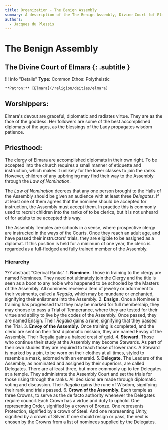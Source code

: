 ```yaml
---
title: Organization - The Benign Assembly
summary: A description of the The Benign Assembly, Divine Court fof Elmara.
authors:
  - Jacques du Plessis
---
```


# The Benign Assembly
## The Divine Court of Elmara {: .subtitle }

!!! info "Details"
    **Type:** Common Ethos: Polytheistic

    **Patron:** [Elmara](/religion/deities/elmara)

## Worshippers:
Elmara's devout are graceful, diplomatic and radiates virtue. They are as the face of the goddess. Her followers are some of the best accomplished diplomats of the ages, as the blessings of the Lady propagates wisdom patience.

## Priesthood:
The clergy of Elmara are accomplished diplomats in their own right. To be accepted into the church requires a small manner of etiquette and instruction, which makes it unlikely for the lower classes to join the ranks. However, children of any upbringing may find their way to the Assembly through the _Law of Nomination_.

The _Law of Nomination_ decrees that any one person brought to the Halls of the Assembly should be given an audience with at least three _Delegates_. If at least one of them agrees that the nominee should be accepted for instruction, the Assembly must accept them. In practice this is commonly used to recruit children into the ranks of to be clerics, but it is not unheard of for adults to be accepted this way.

The Assembly Temples are schools in a sense, where prospective clergy are instructed in the ways of the Courts. Once they reach an adult age, and have passed their instructors' trials, they are eligible to be assigned as a diplomat. If this position is held for a minimum of one year, the cleric is regarded as a full-fledged and fully trained member of the Assembly.

### Hierarchy

??? abstract "Clerical Ranks"
    1. **Nominee.** Those in training to the clergy are named Nominees. They need not ultimately join the Clergy and the title is seen as a boon to any noble who happened to be schooled by the Masters of the Assembly. All nominees receive a item of jewelry or adornment to their vestments, called a _Regalia_, which may be mundane or enchanted, signifying their enlistment into the Assembly.
    2.  **Ensign.** Once a Nominee's training has progressed that they may be marked for full membership, they may choose to pass a Trial of Temperance, where they are tested for their virtue and ability to live by the codes of the Assembly. Once passed, they are named Ensign. Their _Regalia_ gains a rune, signifying that they passed the Trial. 
    3.  **Envoy of the Assembly.** Once training is completed, and the cleric are sent on their first diplomatic mission, they are named Envoy of the Assembly. Their Regalia gains a haloed crest of gold.
    4.  **Steward.** Those who continue their study at the Assembly may become Stewards. As part of their own studies they are required to teach those of lower rank. A Steward is marked by a pin, to be worn on their clothes at all times, styled to resemble a mask, adorned with an emerald.
    5.  **Delegate.** The Leaders of the Assembly, as nominated and assigned by their superiors, are called Delegates. There are at least three, but more commonly up to ten Delegates at a temple. They administrate the Assembly Court and set the trials for those rising through the ranks. All decisions are made through diplomatic voting and discussion. Their _Regalia_ gains the rune of Wisdom, signifying their rank and trials passed.
    6.  **Crown of the Assembly.** Each temple as three Crowns, to serve as the de facto authority whenever the Delegates require council. Each Crown has a virtue and duty to uphold. One representing Order, signified by a crown of Bronze. One represents Protection, signified by a crown of Steel. And one representing Unity, signified by a crown of Silver. If one should resign or pass, the next is chosen by the Crowns from a list of nominees supplied by the Delegates.